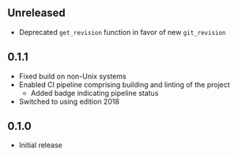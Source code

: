 Unreleased
----------
- Deprecated `get_revision` function in favor of new `git_revision`


0.1.1
-----
- Fixed build on non-Unix systems
- Enabled CI pipeline comprising building and linting of the project
  - Added badge indicating pipeline status
- Switched to using edition 2018


0.1.0
-----
- Initial release

